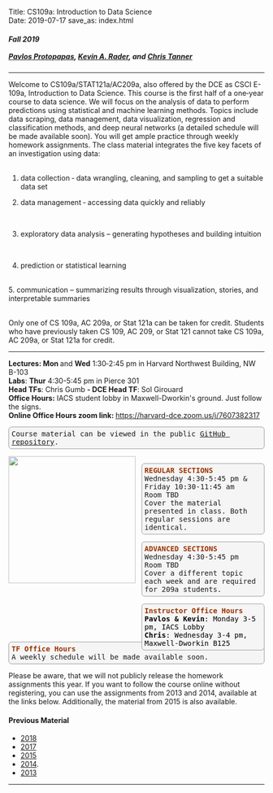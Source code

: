 Title: CS109a: Introduction to Data Science <br>
Date: 2019-07-17
save_as: index.html


<h5>
Fall 2019 <br><br>
<a href="https://iacs.seas.harvard.edu/people/pavlos-protopapas">Pavlos Protopapas</a>,  <a href='https://statistics.fas.harvard.edu/people/kevin-rader'>Kevin A. Rader</a>, and <a href="https://iacs.seas.harvard.edu/people/chris-tanner">Chris Tanner</a></h5>

<hr>

<style>
pre {
  background-color: #F5F5F5;
  display: block;
  font-family: monospace;
  font-size: 14px;
  white-space: pre;
  border-color: #999999;
  border-width: 1px;
  border-style: solid;
  border-radius: 6px;
  margin: 1em 0;
  padding: 5px;
  white-space: pre-wrap;
}

.containerMain {
    display: flex;
    width: 100%;
    height: 300px;
}

.contentA {
    flex: 1;
    flex-direction:column;
 }

.contentB {
    flex: 3;
  }
</style>

<p>Welcome to CS109a/STAT121a/AC209a, also offered by the DCE as CSCI E-109a, Introduction to Data Science. This course is the first half of a one‐year course to data science. We will focus on the analysis of data to perform predictions using statistical and machine learning methods. Topics include data scraping, data management, data visualization, regression and classification methods, and deep neural networks (a detailed schedule will be made available soon). You will get ample practice through weekly homework assignments. The class material integrates the five key facets of an investigation using data:
<br/><br/>

1. data collection ‐ data wrangling, cleaning, and sampling to get a suitable data set <br>

2. data management ‐ accessing data quickly and reliably
<br>

3. exploratory data analysis – generating hypotheses and building intuition
<br>

4. prediction or statistical learning
<br>
5. communication – summarizing results through visualization, stories, and interpretable summaries
<br/> <br/>


Only one of CS 109a, AC 209a, or Stat 121a can be taken for credit. Students who have previously taken CS 109, AC 209, or Stat 121 cannot take CS 109a, AC 209a, or Stat 121a for credit.


<hr>

<strong>Lectures: Mon </strong> and <strong>Wed</strong> 1:30‐2:45 pm in Harvard Northwest Building, NW B-103
<br/>
<strong>Labs</strong>: <strong>Thur</strong> 4:30-5:45 pm in Pierce 301
</br>
<strong>Head TFs</strong>: Chris Gumb <strong> - DCE Head TF</strong>: Sol Girouard
</br>
<strong>Office Hours:</strong> IACS student lobby in Maxwell-Dworkin's ground. Just follow the signs.
<br/>
<strong>Online Office Hours zoom link: </strong><a href="https://harvard-dce.zoom.us/j/7607382317">https://harvard-dce.zoom.us/j/7607382317</a>


<pre>Course material can be viewed in the public <a href="https://github.com/Harvard-IACS/2019-CS109A/tree/master/content">GitHub repository</a>.</pre>


<div class="containerMain">
<div class="containerA">
<img src="https://harvard-iacs.github.io/2018-CS109A/images/CS109AImage.png"  style="width:250px"/>
</div>

<div class="containerB">&nbsp&nbsp&nbsp </div>
<div class="containerB">

<pre>
<span style="color: #993300;"><strong>REGULAR SECTIONS</strong></span><br />Wednesday 4:30-5:45 pm & Friday 10:30-11:45 am<br />Room TBD<br />Cover the material presented in class. Both regular sessions are identical.<br /></span></pre>

<pre><span style="color: #993300;"><strong>ADVANCED SECTIONS<br /></strong></span>Wednesday 4:30-5:45 pm<br />Room TBD<br />Cover a different topic each week and are required for 209a students.<br /></pre>

<pre><span style="color: #993300;"><strong>Instructor Office Hours</strong></span><br /><span style="color: #000000;"><strong>Pavlos & Kevin</strong>: Monday 3-5 pm, IACS Lobby</span>
<span style="color: #000000;"><strong>Chris</strong>: Wednesday 3-4 pm, Maxwell-Dworkin B125</span>
</pre>

</div>
</div>
</div>




<br/>
<br/>
<br/>

<div>
<pre><strong><span style="color: #993300;">TF Office Hours </span></strong><strong><span style="color: #993300;"><br /></span></strong>A weekly schedule will be made available soon.</a></pre>

<p>Please be aware, that we will not publicly release the homework assignments this year. If you want to follow the course online without registering, you can use the assignments from 2013 and 2014, available at the links below. Additionally, the material from 2015 is also available.</p>

<h4>Previous Material</h4>
<ul>
<li><a href="http://harvard-iacs.github.io/2018-CS109A">2018</a></li>
<li><a href="http://harvard-iacs.github.io/2017-CS109A">2017</a></li>
<li><a href="http://cs109.github.io/2015">2015</a></li>
<li><a href="http://cs109.github.io/2014/index.html">2014</a>.</li>
<li><a href="https://github.com/cs109/content">2013</a></li>
</ul>
</div>

<hr />
